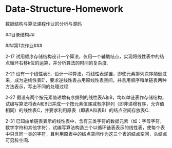 # Data-Structure-Homework
数据结构与算法课程作业的分析与源码

##目录结构##

###第1次作业###

  2-17 试用顺序存储结构设计一个算法，仅用一个辅助结点，实现将线性表中的结点循环右移k位的运算，并分析算法的时间的复杂度.
  
  2-21 设有一个线性表E，设计一种算法，将线性表逆置，即使元素排列次序颠倒过来，成为逆线性表E'，要求逆线性表占用原线性表空间，并且用顺序和单链表两种方法表示，写出不同的处理过程.
  
  2-27 假设有两个按元素值递增有序排列的线性表A和B，均以单链表作存储结构，试编写算法将表A和B归并成一个按元素值递减有序排列（即非递增有序，允许值相同）的线性表C，并要求利用原表（即表A和表B）的结点空间存放表C.
  
  2-31 已知由单链表表示的线性表中，含有三类字符的数据元素（如：字母字符，数字字符和其他字符），试编写算法构造三个以循环链表表示的线性表，使每个表中只含同一类的字符，且利用原表中的结点空间作为这三个表的结点空间，头结点可另辟空间.
